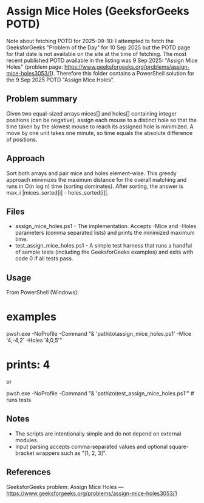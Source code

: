 # Assign Mice Holes (GeeksforGeeks POTD)

Note about fetching POTD for 2025-09-10:
I attempted to fetch the GeeksforGeeks "Problem of the Day" for 10 Sep 2025 but the POTD page for that date is not available on the site at the time of fetching. The most recent published POTD available in the listing was 9 Sep 2025: "Assign Mice Holes" (problem page: https://www.geeksforgeeks.org/problems/assign-mice-holes3053/1). Therefore this folder contains a PowerShell solution for the 9 Sep 2025 POTD "Assign Mice Holes".

Problem summary
--------------
Given two equal-sized arrays mices[] and holes[] containing integer positions (can be negative), assign each mouse to a distinct hole so that the time taken by the slowest mouse to reach its assigned hole is minimized. A move by one unit takes one minute, so time equals the absolute difference of positions.

Approach
--------
Sort both arrays and pair mice and holes element-wise. This greedy approach minimizes the maximum distance for the overall matching and runs in O(n log n) time (sorting dominates). After sorting, the answer is max_i |mices_sorted[i] - holes_sorted[i]|.

Files
-----
- assign_mice_holes.ps1 - The implementation. Accepts -Mice and -Holes parameters (comma separated lists) and prints the minimized maximum time.
- test_assign_mice_holes.ps1 - A simple test harness that runs a handful of sample tests (including the GeeksforGeeks examples) and exits with code 0 if all tests pass.

Usage
-----
From PowerShell (Windows):

# examples
pwsh.exe -NoProfile -Command "& 'path\to\assign_mice_holes.ps1' -Mice '4,-4,2' -Holes '4,0,5'"
# prints: 4

or

pwsh.exe -NoProfile -Command "& 'path\to\test_assign_mice_holes.ps1'"  # runs tests

Notes
-----
- The scripts are intentionally simple and do not depend on external modules.
- Input parsing accepts comma-separated values and optional square-bracket wrappers such as "[1, 2, 3]".

References
----------
GeeksforGeeks problem: Assign Mice Holes — https://www.geeksforgeeks.org/problems/assign-mice-holes3053/1

